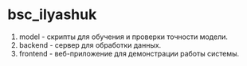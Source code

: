 # bsc_ilyashuk

1. model - скрипты для обучения и проверки точности модели.
2. backend - сервер для обработки данных.
3. frontend - веб-приложение для демонстрации работы системы.
